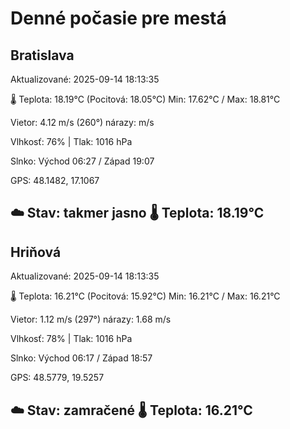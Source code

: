 ﻿# Denné počasie pre mestá

## Bratislava
Aktualizované: 2025-09-14 18:13:35

🌡️ Teplota: 18.19°C 
(Pocitová: 18.05°C)
Min: 17.62°C / Max: 18.81°C

Vietor: 4.12 m/s    (260°) 
nárazy:  m/s

Vlhkosť: 76% | Tlak: 1016 hPa

Slnko: Východ 06:27 / Západ 19:07

GPS: 48.1482, 17.1067

☁️ Stav: takmer jasno        🌡️ Teplota: 18.19°C
---

## Hriňová
Aktualizované: 2025-09-14 18:13:35

🌡️ Teplota: 16.21°C 
(Pocitová: 15.92°C)
Min: 16.21°C / Max: 16.21°C

Vietor: 1.12 m/s (297°)
nárazy: 1.68 m/s

Vlhkosť: 78% | Tlak: 1016 hPa

Slnko: Východ 06:17 / Západ 18:57

GPS: 48.5779, 19.5257

☁️ Stav: zamračené        🌡️ Teplota: 16.21°C
---
